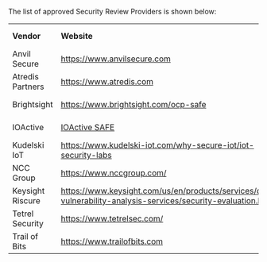 <p>The list of approved Security Review Providers is shown below:</p>

<table width="100%" border="0" cellspacing="0" cellpadding="0">
<tr><th align="left">Vendor</th><th align="left">Website</th><th align="left">Email</th><th align="left">S.A.F.E. Endorsed</th></tr>
<tr><td>Anvil Secure</td><td><a href="https://www.anvilsecure.com" target="_blank">https://www.anvilsecure.com</a></td><td><a href="mailto:info@anvilsecure.com">info@anvilsecure.com</a></td><td>July 2024</td></tr>
<tr><td>Atredis Partners</td><td><a href="https://www.atredis.com" target="_blank">https://www.atredis.com</a></td><td><a href="mailto:contact@atredis.com">contact@atredis.com</a></td><td>October 2023</td></tr>
<tr><td>Brightsight</td><td><a href="https://www.brightsight.com/ocp-safe" target="_blank">https://www.brightsight.com/ocp-safe</a></td><td><a href="mailto:brs.sales@sgs.com">brs.sales@sgs.com</a></td><td>April 2025</td></tr>
<tr><td>IOActive</td><td><a href="https://info.ioactive.com/acton/media/34793/ocp-safe" target="_blank">IOActive SAFE</a></td><td><a href="mailto:ocpsafe@ioactive.com">ocpsafe@ioactive.com</a></td><td>October 2023</td></tr>
<tr><td>Kudelski IoT</td><td><a href="https://www.kudelski-iot.com/why-secure-iot/iot-security-labs" target="_blank">https://www.kudelski-iot.com/why-secure-iot/iot-security-labs</a></td><td><a href="mailto:ocpsafe@nagra.com">ocpsafe@nagra.com</a></td><td>July 2024</td></tr>
<tr><td>NCC Group</td><td><a href="https://www.nccgroup.com/" target="_blank">https://www.nccgroup.com/</a></td><td><a href="mailto:ocpsafe@nccgroup.com">ocpsafe@nccgroup.com</a></td><td>October 2023</td></tr>
<tr><td>Keysight Riscure</td><td><a href="https://www.keysight.com/us/en/products/services/device-vulnerability-analysis-services/security-evaluation.html" target="_blank">https://www.keysight.com/us/en/products/services/device-vulnerability-analysis-services/security-evaluation.html</a></td><td><a href="mailto:riscuresolutions@keysight.com">riscuresolutions@keysight.com</a></td><td>April 2024</td></tr>
<tr><td>Tetrel Security</td><td><a href="https://www.tetrelsec.com/" target="_blank">https://www.tetrelsec.com/</a></td><td><a href="mailto:contact@tetrelsec.com">contact@tetrelsec.com</a></td><td>March 2024</td></tr>
<tr><td>Trail of Bits</td><td><a href="https://www.trailofbits.com" target="_blank">https://www.trailofbits.com</a></td><td><a href="mailto:sales@trailofbits.com">sales@trailofbits.com</a></td><td>April 2024</td></tr>
</table>

